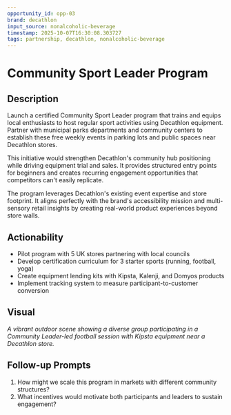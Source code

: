 ```yaml
---
opportunity_id: opp-03
brand: decathlon
input_source: nonalcoholic-beverage
timestamp: 2025-10-07T16:30:08.303727
tags: partnership, decathlon, nonalcoholic-beverage
---
```


# Community Sport Leader Program

## Description

Launch a certified Community Sport Leader program that trains and equips local enthusiasts to host regular sport activities using Decathlon equipment. Partner with municipal parks departments and community centers to establish these free weekly events in parking lots and public spaces near Decathlon stores.

This initiative would strengthen Decathlon's community hub positioning while driving equipment trial and sales. It provides structured entry points for beginners and creates recurring engagement opportunities that competitors can't easily replicate.

The program leverages Decathlon's existing event expertise and store footprint. It aligns perfectly with the brand's accessibility mission and multi-sensory retail insights by creating real-world product experiences beyond store walls.

## Actionability

- Pilot program with 5 UK stores partnering with local councils
- Develop certification curriculum for 3 starter sports (running, football, yoga)
- Create equipment lending kits with Kipsta, Kalenji, and Domyos products
- Implement tracking system to measure participant-to-customer conversion

## Visual

*A vibrant outdoor scene showing a diverse group participating in a Community Leader-led football session with Kipsta equipment near a Decathlon store.*

## Follow-up Prompts

1. How might we scale this program in markets with different community structures?
2. What incentives would motivate both participants and leaders to sustain engagement?
